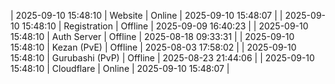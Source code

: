 | 2025-09-10 15:48:10 | Website | Online | 2025-09-10 15:48:07 |
| 2025-09-10 15:48:10 | Registration | Offline | 2025-09-09 16:40:23 |
| 2025-09-10 15:48:10 | Auth Server | Offline | 2025-08-18 09:33:31 |
| 2025-09-10 15:48:10 | Kezan (PvE) | Offline | 2025-08-03 17:58:02 |
| 2025-09-10 15:48:10 | Gurubashi (PvP) | Offline | 2025-08-23 21:44:06 |
| 2025-09-10 15:48:10 | Cloudflare | Online | 2025-09-10 15:48:07 |
